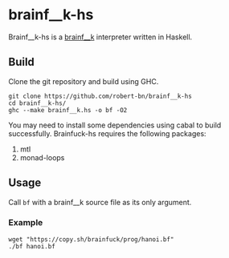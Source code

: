 # brainf__k-hs
Brainf__k-hs is a [brainf__k](https://en.wikipedia.org/wiki/Brainfuck) interpreter written in Haskell.

## Build
Clone the git repository and build using GHC.
```
git clone https://github.com/robert-bn/brainf__k-hs
cd brainf__k-hs/
ghc --make brainf__k.hs -o bf -O2
```
You may need to install some dependencies using cabal to build successfully. Brainfuck-hs requires the following packages:
1. mtl
2. monad-loops

## Usage
Call `bf` with a brainf__k source file as its only argument.

### Example
```
wget "https://copy.sh/brainfuck/prog/hanoi.bf"
./bf hanoi.bf
```
